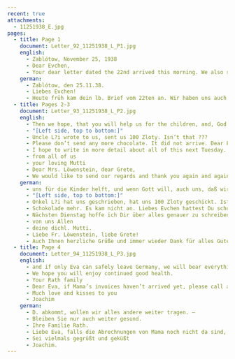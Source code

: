 ```yaml
---
recent: true
attachments:
  - 11251938_E.jpg
pages:
  - title: Page 1
    document: Letter_92_11251938_L_P1.jpg
    english:
      - Zablótow, November 25, 1938
      - Dear Evchen,
      - Your dear letter dated the 22nd arrived this morning. We also suspected that Mr. D. would not easily let us out [of our lease]. But, dear Evchen, it might be right for us to wait until December. This would give us hope that we might be able to bring our possessions here. But we were mostly trying to ensure you would not have to pay any rent. Perhaps the apartment can still be rented out. I will be going to Kolomea to visit the notary on Monday morning with Papa. We will then visit the committee there to ask them detailed questions. I read about Suse. Of course, it would be nice if she could do something for Gisel. Everything we do right now is to ensure that you will safely be reunited with Fritz.
    german:
      - Zablótow, den 25.11.38.
      - Liebes Evchen!
      - Heute früh kam dein lb. Brief vom 22ten an. Wir haben uns auch gedacht, daß Herr D. uns nicht so raus läßt. Aber, liebes Evchen, es ist vielleicht so richtig, daß wir noch den Dezember abwarten. Wir haben dann noch die Hoffnung, daß wir unsere Sachen herbekommen. Es war uns aber doch hauptsächlich darum zu tun, daß Du keine Miete zu zahlen hättest. Vielleicht klappt es doch, daß die Wohnung vermietet wird. Montag früh fahre ich mit Papa nach Kolomea zum Notar, dann gehen wir zum dortigen Komitee uns ganz genau über alles befragen. Du bekommst dann genauer Bescheid. Wegen Suse habe ich gelesen, es wäre natürlich schön, wenn sie wegen Gisel was tun könnte. Unser ganzes Sinnen und Trachten geht jetzt nur dafür, daß Du nun glücklich zu Fritz gelangst, dann hoffen wir, daß ihr
  - title: Pages 2-3
    document: Letter_93_11251938_L_P2.jpg
    english:
      - Then we hope, that you will help us for the children, and, God willing, us as well, so that we can all be reunited. I can currently not say anything about the sale but I hope to know more next week. Please don’t sell the radio yet to Mrs. N. These items are very valuable here, and we want to first try to see if we can get something. I will let you know about the picture. Where can you sell the wine? Keep the brandy for yourself, possibly a few good bottles for Mother. If needed, ask Papa again regarding prices. Westreich only pays 1 Mrk per bottle. Why don’t you take 1 bottle to the Messerschmidt’s and Löwenstein’s. Have you asked Singer regarding the watch? And did you pick up J’s book? Did Mr. Mann give you anything?
      - "[Left side, top to bottom:]"
      - Uncle L?i wrote to us, sent us 100 Zloty. Isn’t that ???
      - Please don’t send any more chocolate. It did not arrive. Dear Evchen, did you find any laundry tickets? Did Mrs. W.(?)  take the rest of the washing, the linen from the rental?
      - I hope to write in more detail about all of this next Tuesday. Much love and kisses until then
      - from all of us
      - your loving Mutti
      - Dear Mrs. Löwenstein, dear Grete,
      - We would like to send our regards and thank you again and again for everything you do for Eva. It is such a comfort for us in this situation. We are in good health and we hope for a solution in this situation. Who can know how and when. Evchen will tell you  how we are doing,
    german:
      - uns für die Kinder helft, und wenn Gott will, auch uns, daß wir uns alle zusammen wieder zusammenfinden. Wegen Verkauf weiß ich im Moment nichts zu sagen, nächste Woche hoffe ich mehr zu wissen. Das Radio verkaufe bitte noch nicht an Frau N., Solche Sachen sind hier sehr wertvoll und wir wollen erst sehen, ob wir was bekommen können. Wegen dem Bild gebe noch Bescheid. Wohin kannst Du den Wein verkaufen? Behalte Dir den Kognak, evtl. paar gute Flaschen für die Mutter mitzunehmen. Es sind jetzt nur die besten Weine unten. Frag Papa evtl. nochmals wegen Preise an. Westreich zahlt nur 1 Mrk pro Flasche. Nimm mal Messerschmidts oder Löwensteins 1 Flasche mit. Hast Du Singer wegen der Uhr gefragt? Und J. Buch abgeholt? Hat Herr Mann Dir was übergeben? Bitte schicke keine
      - "[Left side, top to bottom:]"
      - Onkel L?i hat uns geschrieben, hat uns 100 Zloty geschickt. Ist doch ???
      - Schokolade mehr. Es kam nicht an. Liebes Evchen hattest Du schon Wäschezettel gefunden. Hat denn Frau W.(?) die restliche Wäsche, das Bettzeug von der Vermietung noch mitgenommen?
      - Nächsten Dienstag hoffe ich Dir über alles genauer zu schreiben, bis dahin sei herzlichst gegrüßt + geküßt
      - von uns Allen
      - deine dichl. Mutti.
      - Liebe Fr. Löwenstein, liebe Grete!
      - Auch Ihnen herzliche Grüße und immer wieder Dank für alles Gute, was Sie an Eva tun. Es ist uns ein Trost in dieser Lage. Uns geht es gesundheitlich gut und hoffen wir auf eine Lösung aus diesem Zustand. Wer kann wissen, wann und wie. – Von Evchen hören Sie, wie es mit uns ist, und wenn nur Eva nur gut von
  - title: Page 4
    document: Letter_94_11251938_L_P3.jpg
    english:
      - and if only Eva can safely leave Germany, we will bear everything else. –
      - We hope you will enjoy continued good health.
      - Your Rath family
      - Dear Eva, if Mama’s invoices haven’t arrived yet, please call and ask her whether they have taken care of this. Also please tell Heinz that I am surprised not to have a response to my letter to the Kwuzah(?). Papi wants to know if the M’s are thinking about going to Poland.
      - Much love and kisses to you
      - Joachim
    german:
      - D. abkommt, wollen wir alles andere weiter tragen. –
      - Bleiben Sie nur auch weiter gesund.
      - Ihre Familie Rath.
      - Liebe Eva, falls die Abrechnungen von Mama noch nicht da sind, rufe bitte an und frage sie, ob sie es schon erledigt hätten. Dann sage bitte Heinz, daß ich mich wundere auf meinen letzten Brief an die Kwuzah(?) noch keine Antwort zu haben. Papi lässt noch fragen, ob M. vielleicht gedenken, nach Polen zu kommen. 
      - Sei vielmals gegrüßt und geküßt
      - Joachim.
---
```

  